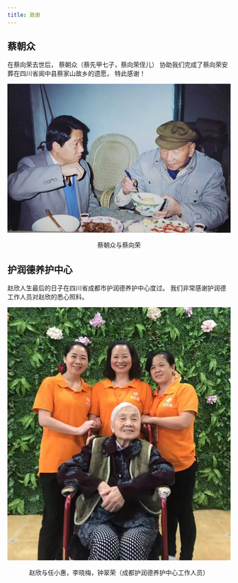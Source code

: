 ```yaml
---
title: 致谢
---
```


## 蔡朝众

在蔡向荣去世后，
蔡朝众（蔡先甲七子，蔡向荣侄儿）
协助我们完成了蔡向荣安葬在四川省阆中县蔡家山故乡的遗愿，
特此感谢！

<div class="photo">
<p><img src="/assets/acknowledgement/cai-chaozhong.jpg" alt="蔡朝众与蔡向荣"/></p>
<center>蔡朝众与蔡向荣</center>
</div>

## 护润德养护中心

赵欣人生最后的日子在四川省成都市护润德养护中心度过。
我们非常感谢护润德工作人员对赵欣的悉心照料。

<div class="photo">
<p><img src="/assets/acknowledgement/hurunde.jpg" alt="赵欣在护润德养护中心"/></p>
<center>赵欣与任小惠，李晓梅，钟翠荣（成都护润德养护中心工作人员）</center>
</div>

